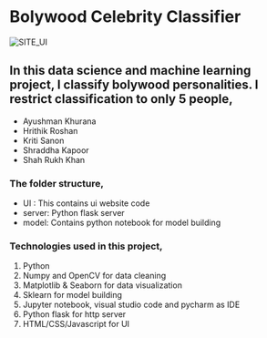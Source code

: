 # Bolywood Celebrity Classifier
![SITE_UI](https://user-images.githubusercontent.com/83386252/233857784-d4cb7278-d2f6-4d7a-aac9-15187f146a5f.png)

## In this data science and machine learning project, I classify bolywood personalities. I restrict classification to only 5 people,
- Ayushman Khurana
- Hrithik Roshan
- Kriti Sanon
- Shraddha Kapoor
- Shah Rukh Khan


### The folder structure,
- UI : This contains ui website code
- server: Python flask server
- model: Contains python notebook for model building


### Technologies used in this project,
1. Python
2. Numpy and OpenCV for data cleaning
3. Matplotlib & Seaborn for data visualization
4. Sklearn for model building
5. Jupyter notebook, visual studio code and pycharm as IDE
6. Python flask for http server
7. HTML/CSS/Javascript for UI
